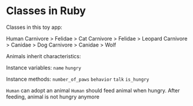 # Classes in Ruby

Classes in this toy app:

Human
Carnivore > Felidae > Cat
Carnivore > Felidae > Leopard
Carnivore > Canidae > Dog
Carnivore > Canidae > Wolf

Animals inherit characteristics:

Instance variables:
`name`
`hungry`

Instance methods:
`number_of_paws`
`behavior`
`talk`
`is_hungry`

`Human` can adopt an animal
`Human` should feed animal when hungry. After feeding, animal is not hungry anymore